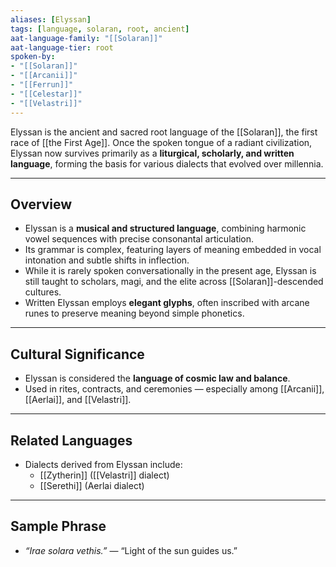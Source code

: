 ```yaml
---
aliases: [Elyssan]
tags: [language, solaran, root, ancient]
aat-language-family: "[[Solaran]]"
aat-language-tier: root
spoken-by: 
- "[[Solaran]]"
- "[[Arcanii]]"
- "[[Ferrun]]"
- "[[Celestar]]"
- "[[Velastri]]"
---
```



Elyssan is the ancient and sacred root language of the [[Solaran]], the first race of [[the First Age]]. Once the spoken tongue of a radiant civilization, Elyssan now survives primarily as a **liturgical, scholarly, and written language**, forming the basis for various dialects that evolved over millennia.

---

## Overview

- Elyssan is a **musical and structured language**, combining harmonic vowel sequences with precise consonantal articulation.
- Its grammar is complex, featuring layers of meaning embedded in vocal intonation and subtle shifts in inflection.
- While it is rarely spoken conversationally in the present age, Elyssan is still taught to scholars, magi, and the elite across [[Solaran]]-descended cultures.
- Written Elyssan employs **elegant glyphs**, often inscribed with arcane runes to preserve meaning beyond simple phonetics.

---

## Cultural Significance

- Elyssan is considered the **language of cosmic law and balance**.
- Used in rites, contracts, and ceremonies — especially among [[Arcanii]], [[Aerlai]], and [[Velastri]].

---

## Related Languages

- Dialects derived from Elyssan include:
  - [[Zytherin]] ([[Velastri]] dialect)
  - [[Serethi]] (Aerlai dialect)

---

## Sample Phrase

- *“Irae solara vethis.”* — “Light of the sun guides us.”
